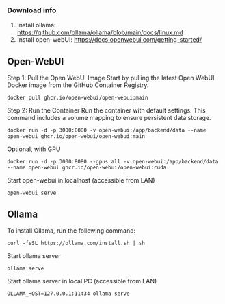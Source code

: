 ### Download info

1. Install ollama: https://github.com/ollama/ollama/blob/main/docs/linux.md
2. Install open-webUI: https://docs.openwebui.com/getting-started/

## Open-WebUI
Step 1: Pull the Open WebUI Image
Start by pulling the latest Open WebUI Docker image from the GitHub Container Registry.
```
docker pull ghcr.io/open-webui/open-webui:main
```
Step 2: Run the Container
Run the container with default settings. This command includes a volume mapping to ensure persistent data storage.
```
docker run -d -p 3000:8080 -v open-webui:/app/backend/data --name open-webui ghcr.io/open-webui/open-webui:main
```
Optional, with GPU
```
docker run -d -p 3000:8080 --gpus all -v open-webui:/app/backend/data --name open-webui ghcr.io/open-webui/open-webui:cuda
```

Start open-webui in localhost (accessible from LAN)

```open-webui serve```

## Ollama

To install Ollama, run the following command:
```
curl -fsSL https://ollama.com/install.sh | sh
```

Start ollama server
```
ollama serve
```

Start ollama server in local PC (accessible from LAN)
```
OLLAMA_HOST=127.0.0.1:11434 ollama serve
```
